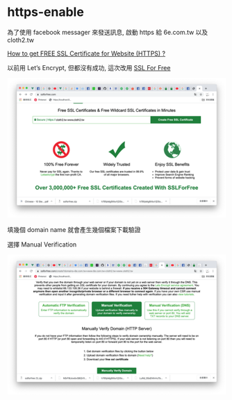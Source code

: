 # https-enable

為了使用 facebook messager 來發送訊息, 啟動 https 給 6e.com.tw 以及 cloth2.tw

[How to get FREE SSL Certificate for Website (HTTPS) ?](https://geekflare.com/free-ssl-tls-certificate/)

以前用 Let’s Encrypt, 但都沒有成功, 這次改用 [SSL For Free](https://geekflare.com/free-ssl-tls-certificate/)

![](https://github.com/Charles-Hsu/https-enable/blob/master/ssl-for-free-1.png)

填幾個 domain name 就會產生幾個檔案下載驗證

選擇 Manual Verification

![](https://github.com/Charles-Hsu/https-enable/blob/master/ssl-for-free-2.png)
